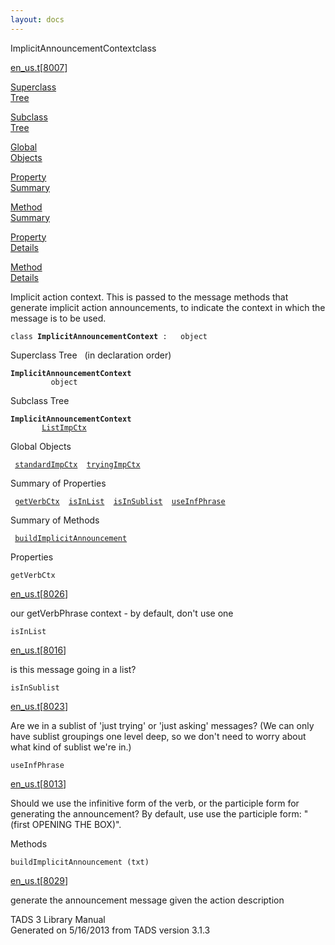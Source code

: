 ```yaml
---
layout: docs
---
```

<span class="title">ImplicitAnnouncementContext</span><span class="type">class</span>

[en_us.t](../file/en_us.t.html)\[[8007](../source/en_us.t.html#8007)\]

[Superclass  
Tree](#_SuperClassTree_)

[Subclass  
Tree](#_SubClassTree_)

[Global  
Objects](#_ObjectSummary_)

[Property  
Summary](#_PropSummary_)

[Method  
Summary](#_MethodSummary_)

[Property  
Details](#_Properties_)

[Method  
Details](#_Methods_)

<div class="fdesc">

Implicit action context. This is passed to the message methods that
generate implicit action announcements, to indicate the context in which
the message is to be used.

`class `**`ImplicitAnnouncementContext`**` :   object`

</div>

<span id="_SuperClassTree_"></span>

<div class="mjhd">

<span class="hdln">Superclass Tree</span>   (in declaration order)

</div>

**`ImplicitAnnouncementContext`**  
`         object`  
<span id="_SubClassTree_"></span>

<div class="mjhd">

<span class="hdln">Subclass Tree</span>  

</div>

**`ImplicitAnnouncementContext`**  
`         `[`ListImpCtx`](../object/ListImpCtx.html)  
<span id="_ObjectSummary_"></span>

<div class="mjhd">

<span class="hdln">Global Objects</span>  

</div>

` `[`standardImpCtx`](../object/standardImpCtx.html)`  `[`tryingImpCtx`](../object/tryingImpCtx.html)`  `
<span id="_PropSummary_"></span>

<div class="mjhd">

<span class="hdln">Summary of Properties</span>  

</div>

` `[`getVerbCtx`](#getVerbCtx)`  `[`isInList`](#isInList)`  `[`isInSublist`](#isInSublist)`  `[`useInfPhrase`](#useInfPhrase)`  `

<span id="_MethodSummary_"></span>

<div class="mjhd">

<span class="hdln">Summary of Methods</span>  

</div>

` `[`buildImplicitAnnouncement`](#buildImplicitAnnouncement)`  `

<span id="_Properties_"></span>

<div class="mjhd">

<span class="hdln">Properties</span>  

</div>

<span id="getVerbCtx"></span>

`getVerbCtx`

[en_us.t](../file/en_us.t.html)\[[8026](../source/en_us.t.html#8026)\]

<div class="desc">

our getVerbPhrase context - by default, don't use one

</div>

<span id="isInList"></span>

`isInList`

[en_us.t](../file/en_us.t.html)\[[8016](../source/en_us.t.html#8016)\]

<div class="desc">

is this message going in a list?

</div>

<span id="isInSublist"></span>

`isInSublist`

[en_us.t](../file/en_us.t.html)\[[8023](../source/en_us.t.html#8023)\]

<div class="desc">

Are we in a sublist of 'just trying' or 'just asking' messages? (We can
only have sublist groupings one level deep, so we don't need to worry
about what kind of sublist we're in.)

</div>

<span id="useInfPhrase"></span>

`useInfPhrase`

[en_us.t](../file/en_us.t.html)\[[8013](../source/en_us.t.html#8013)\]

<div class="desc">

Should we use the infinitive form of the verb, or the participle form
for generating the announcement? By default, use use the participle
form: "(first OPENING THE BOX)".

</div>

<span id="_Methods_"></span>

<div class="mjhd">

<span class="hdln">Methods</span>  

</div>

<span id="buildImplicitAnnouncement"></span>

`buildImplicitAnnouncement (txt)`

[en_us.t](../file/en_us.t.html)\[[8029](../source/en_us.t.html#8029)\]

<div class="desc">

generate the announcement message given the action description

</div>

<div class="ftr">

TADS 3 Library Manual  
Generated on 5/16/2013 from TADS version 3.1.3

</div>
